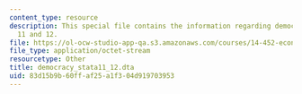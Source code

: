 ```yaml
---
content_type: resource
description: This special file contains the information regarding democracy stata
  11 and 12.
file: https://ol-ocw-studio-app-qa.s3.amazonaws.com/courses/14-452-economic-growth-fall-2016/83d15b9b60ffaf25a1f304d919703953_democracy_stata11_12.dta
file_type: application/octet-stream
resourcetype: Other
title: democracy_stata11_12.dta
uid: 83d15b9b-60ff-af25-a1f3-04d919703953
---
```

